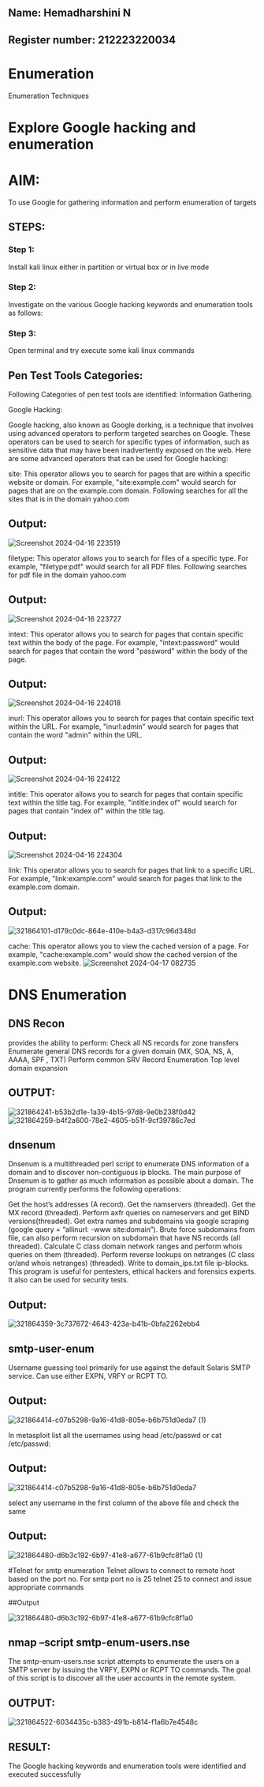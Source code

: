 ## Name: Hemadharshini N
## Register number: 212223220034
# Enumeration
Enumeration Techniques

# Explore Google hacking and enumeration 

# AIM:

To use Google for gathering information and perform enumeration of targets

## STEPS:

### Step 1:

Install kali linux either in partition or virtual box or in live mode

### Step 2:

Investigate on the various Google hacking keywords and enumeration tools as follows:


### Step 3:
Open terminal and try execute some kali linux commands

## Pen Test Tools Categories:  

Following Categories of pen test tools are identified:
Information Gathering.

Google Hacking:

Google hacking, also known as Google dorking, is a technique that involves using advanced operators to perform targeted searches on Google. These operators can be used to search for specific types of information, such as sensitive data that may have been inadvertently exposed on the web. Here are some advanced operators that can be used for Google hacking:

site: This operator allows you to search for pages that are within a specific website or domain. For example, "site:example.com" would search for pages that are on the example.com domain.
Following searches for all the sites that is in the domain yahoo.com
## Output:
![Screenshot 2024-04-16 223519](https://github.com/hema-dharshini5/Enumeration/assets/147117728/8d563be0-7631-4ad9-82ae-20f1d9c5f9dd)


filetype: This operator allows you to search for files of a specific type. For example, "filetype:pdf" would search for all PDF files.
Following searches for pdf file in the domain yahoo.com

## Output:
![Screenshot 2024-04-16 223727](https://github.com/hema-dharshini5/Enumeration/assets/147117728/6af3ad70-ad6b-426c-922f-5f3d63046f74)


intext: This operator allows you to search for pages that contain specific text within the body of the page. For example, "intext:password" would search for pages that contain the word "password" within the body of the page.

## Output:
![Screenshot 2024-04-16 224018](https://github.com/hema-dharshini5/Enumeration/assets/147117728/c8523cbe-f24e-4a20-9ba8-a4df379b7849)

inurl: This operator allows you to search for pages that contain specific text within the URL. For example, "inurl:admin" would search for pages that contain the word "admin" within the URL.
## Output:
![Screenshot 2024-04-16 224122](https://github.com/hema-dharshini5/Enumeration/assets/147117728/bd605c04-981c-46c9-a650-c22237906212)


intitle: This operator allows you to search for pages that contain specific text within the title tag. For example, "intitle:index of" would search for pages that contain "index of" within the title tag.
## Output:
![Screenshot 2024-04-16 224304](https://github.com/hema-dharshini5/Enumeration/assets/147117728/e593dbaa-15f0-4034-92e0-19811d44c8cf)

link: This operator allows you to search for pages that link to a specific URL. For example, "link:example.com" would search for pages that link to the example.com domain.
## Output:
![321864101-d179c0dc-864e-410e-b4a3-d317c96d348d](https://github.com/hema-dharshini5/Enumeration/assets/147117728/7b1c6a10-5fb7-43de-a1a9-3ff83681331a)

cache: This operator allows you to view the cached version of a page. For example, "cache:example.com" would show the cached version of the example.com website.
![Screenshot 2024-04-17 082735](https://github.com/hema-dharshini5/Enumeration/assets/147117728/204c5833-85a2-4423-983d-419dc45eac99)

# DNS Enumeration

## DNS Recon
provides the ability to perform:
Check all NS records for zone transfers
Enumerate general DNS records for a given domain (MX, SOA, NS, A, AAAA, SPF , TXT)
Perform common SRV Record Enumeration
Top level domain expansion
## OUTPUT:
![321864241-b53b2d1e-1a39-4b15-97d8-9e0b238f0d42](https://github.com/hema-dharshini5/Enumeration/assets/147117728/a58654e9-a4f0-4190-bbc5-f9a5cc26de21)
![321864259-b4f2a600-78e2-4605-b51f-9cf39786c7ed](https://github.com/hema-dharshini5/Enumeration/assets/147117728/2edd2dae-8cca-4b67-9e60-43cb83296515)

## dnsenum
Dnsenum is a multithreaded perl script to enumerate DNS information of a domain and to discover non-contiguous ip blocks. The main purpose of Dnsenum is to gather as much information as possible about a domain. The program currently performs the following operations:

Get the host’s addresses (A record).
Get the namservers (threaded).
Get the MX record (threaded).
Perform axfr queries on nameservers and get BIND versions(threaded).
Get extra names and subdomains via google scraping (google query = “allinurl: -www site:domain”).
Brute force subdomains from file, can also perform recursion on subdomain that have NS records (all threaded).
Calculate C class domain network ranges and perform whois queries on them (threaded).
Perform reverse lookups on netranges (C class or/and whois netranges) (threaded).
Write to domain_ips.txt file ip-blocks.
This program is useful for pentesters, ethical hackers and forensics experts. It also can be used for security tests.
## Output:
![321864359-3c737672-4643-423a-b41b-0bfa2262ebb4](https://github.com/hema-dharshini5/Enumeration/assets/147117728/127a5dc8-cfc1-437a-b5fe-3298ef3bf333)


## smtp-user-enum
Username guessing tool primarily for use against the default Solaris SMTP service. Can use either EXPN, VRFY or RCPT TO.

## Output:
![321864414-c07b5298-9a16-41d8-805e-b6b751d0eda7 (1)](https://github.com/hema-dharshini5/Enumeration/assets/147117728/91d7df7f-7e92-4f20-81d1-61ec0bf71957)

In metasploit list all the usernames using head /etc/passwd or cat /etc/passwd:
## Output:
![321864414-c07b5298-9a16-41d8-805e-b6b751d0eda7](https://github.com/hema-dharshini5/Enumeration/assets/147117728/15627291-c3d4-41e4-9f15-5e18d737ab63)

select any username in the first column of the above file and check the same
## Output:
![321864480-d6b3c192-6b97-41e8-a677-61b9cfc8f1a0 (1)](https://github.com/hema-dharshini5/Enumeration/assets/147117728/a686db8f-60d6-47aa-84b8-d4ee8868261e)


#Telnet for smtp enumeration
Telnet allows to connect to remote host based on the port no. For smtp port no is 25
telnet <host address> 25 to connect
and issue appropriate commands
  
 ##Output
  
  ![321864480-d6b3c192-6b97-41e8-a677-61b9cfc8f1a0](https://github.com/hema-dharshini5/Enumeration/assets/147117728/5acc3264-00ec-4199-b633-c5544f3436f3)


## nmap –script smtp-enum-users.nse <hostname>

The smtp-enum-users.nse script attempts to enumerate the users on a SMTP server by issuing the VRFY, EXPN or RCPT TO commands. The goal of this script is to discover all the user accounts in the remote system.


## OUTPUT:
![321864522-6034435c-b383-491b-b814-f1a6b7e4548c](https://github.com/hema-dharshini5/Enumeration/assets/147117728/d2a6318c-ca2c-46a0-bab6-a302586edb79)


## RESULT:
The Google hacking keywords and enumeration tools were identified and executed successfully

